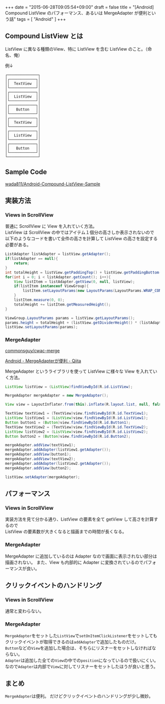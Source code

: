+++
date = "2015-06-28T09:05:54+09:00"
draft = false
title = "[Android] Compound ListView のパフォーマンス、あるいは MergeAdapter が便利という話"
tags = [
    "Android"
]
+++

## Compound ListView とは

ListView に異なる種類のView、特に ListView を含む ListView のこと。（命名、俺）

例↓
```
┌──────────────┐
│┌────────────┐│
││  TextView  ││
│└────────────┘│
│┌────────────┐│
││  ListView  ││
│└────────────┘│
│┌────────────┐│
││   Button   ││
│└────────────┘│
│┌────────────┐│
││  TextView  ││
│└────────────┘│
│┌────────────┐│
││  ListView  ││
│└────────────┘│
│┌────────────┐│
││   Button   ││
│└────────────┘│
└──────────────┘
```

## Sample Code

[wada811/Android-Compound-ListView-Sample](https://github.com/wada811/Android-Compound-ListView-Sample)

## 実装方法

### Views in ScrollView

普通に ScrollView に View を入れていく方法。<br>
ListView は ScrollView の中ではアイテム１個分の高さしか表示されないので<br>
以下のようなコードを書いて全件の高さを計算して ListView の高さを設定する必要がある。<br>

```java
ListAdapter listAdapter = listView.getAdapter();
if(listAdapter == null){
    return;
}
int totalHeight = listView.getPaddingTop() + listView.getPaddingBottom();
for(int i = 0; i < listAdapter.getCount(); i++){
    View listItem = listAdapter.getView(0, null, listView);
    if(listItem instanceof ViewGroup){
        listItem.setLayoutParams(new LayoutParams(LayoutParams.WRAP_CONTENT, LayoutParams.WRAP_CONTENT));
    }
    listItem.measure(0, 0);
    totalHeight += listItem.getMeasuredHeight();
}

ViewGroup.LayoutParams params = listView.getLayoutParams();
params.height = totalHeight + (listView.getDividerHeight() * (listAdapter.getCount() - 1));
listView.setLayoutParams(params);
```

### MergeAdapter

[commonsguy/cwac-merge](https://github.com/commonsguy/cwac-merge)

[Android - MergeAdapterが便利 - Qiita](http://qiita.com/yyaammaa/items/d31dc8f67da87ca36574)

MergeAdapter というライブラリを使って ListView に様々な View を入れていく方法。<br>

```java
ListView listView = (ListView)findViewById(R.id.ListView);

MergeAdapter mergeAdapter = new MergeAdapter();

View view = LayoutInflater.from(this).inflate(R.layout.list, null, false);

TextView textView1 = (TextView)view.findViewById(R.id.TextView1);
ListView listView1 = (ListView)view.findViewById(R.id.ListView1);
Button button1 = (Button)view.findViewById(R.id.Button1);
TextView textView2 = (TextView)view.findViewById(R.id.TextView2);
ListView listView2 = (ListView)view.findViewById(R.id.ListView2);
Button button2 = (Button)view.findViewById(R.id.Button2);

mergeAdapter.addView(textView1);
mergeAdapter.addAdapter(listView1.getAdapter());
mergeAdapter.addView(button1);
mergeAdapter.addView(textView2);
mergeAdapter.addAdapter(listView2.getAdapter());
mergeAdapter.addView(button2);

listView.setAdapter(mergeAdapter);
```

## パフォーマンス

### Views in ScrollView

実装方法を見て分かる通り、ListView の要素を全て getView して高さを計算するので<br>
ListView の要素数が大きくなると描画までの時間が長くなる。

### MergeAdapter

MergeAdapter に追加しているのは Adapter なので画面に表示されない部分は描画されない。
また、View も内部的に Adapter に変換されているのでパフォーマンスが良い。

## クリックイベントのハンドリング

### Views in ScrollView

通常と変わらない。

### MergeAdapter

`MergeAdapter`をセットした`ListView`で`setOnItemClickListener`をセットしても<br>
クリックイベントが取得できるのは`addAdapter`で追加したものだけ。<br>
`Button`などの`View`を追加した場合は、そちらにリスナーをセットしなければならない。<br>
`Adapter`は追加した全ての`View`の中での`position`になっているので扱いにくい。<br>
なので`Adapter`は内部で`View`に対してリスナーをセットしたほうが良いと思う。

## まとめ

`MergeAdapter`は便利。
だけどクリックイベントのハンドリングが少し微妙。